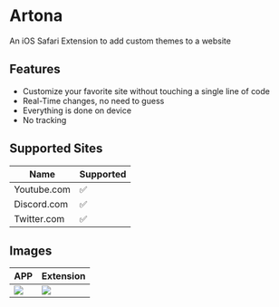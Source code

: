 # Artona
An iOS Safari Extension to add custom themes to a website

## Features
* Customize your favorite site without touching a single line of code
* Real-Time changes, no need to guess
* Everything is done on device
* No tracking

## Supported Sites
| Name | Supported |
| --- | ----------- |
| Youtube.com | ✅ |
| Discord.com | ✅ |
| Twitter.com | ✅ |


## Images
| APP | Extension |
| -----------  | ----------- |
| <img src="Screenshots/01.PNG" /> | <img src="Screenshots/02.PNG" /> |
